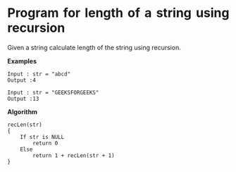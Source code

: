 <div align="justify">

# Program for length of a string using recursion

Given a string calculate length of the string using recursion. 

__Examples__

```
Input : str = "abcd"
Output :4

Input : str = "GEEKSFORGEEKS"
Output :13
```

__Algorithm__

```
recLen(str)
{
    If str is NULL 
        return 0
    Else 
        return 1 + recLen(str + 1)
}
```

</div>